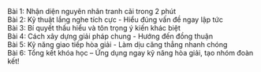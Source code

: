 Bài 1: Nhận diện nguyên nhân tranh cãi trong 2 phút  
Bài 2: Kỹ thuật lắng nghe tích cực - Hiểu đúng vấn đề ngay lập tức  
Bài 3: Bí quyết thấu hiểu và tôn trọng ý kiến khác biệt  
Bài 4: Cách xây dựng giải pháp chung - Hướng đến đồng thuận  
Bài 5: Kỹ năng giao tiếp hòa giải - Làm dịu căng thẳng nhanh chóng  
Bài 6: Tổng kết khóa học – Ứng dụng ngay kỹ năng hòa giải, tạo nhóm đoàn kết!